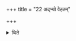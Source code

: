 +++
title = "22 अद्भ्यो वेहतम्"

+++

<details><summary>थिते</summary>

अद्भ्यो वेहतम् २२
</details>
